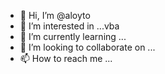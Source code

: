 - 👋 Hi, I’m @aloyto
- 👀 I’m interested in ...vba
- 🌱 I’m currently learning ...
- 💞️ I’m looking to collaborate on ...
- 📫 How to reach me ...

<!---
aloyto/aloyto is a ✨ special ✨ repository because its `README.md` (this file) appears on your GitHub profile.
You can click the Preview link to take a look at your changes.
--->
